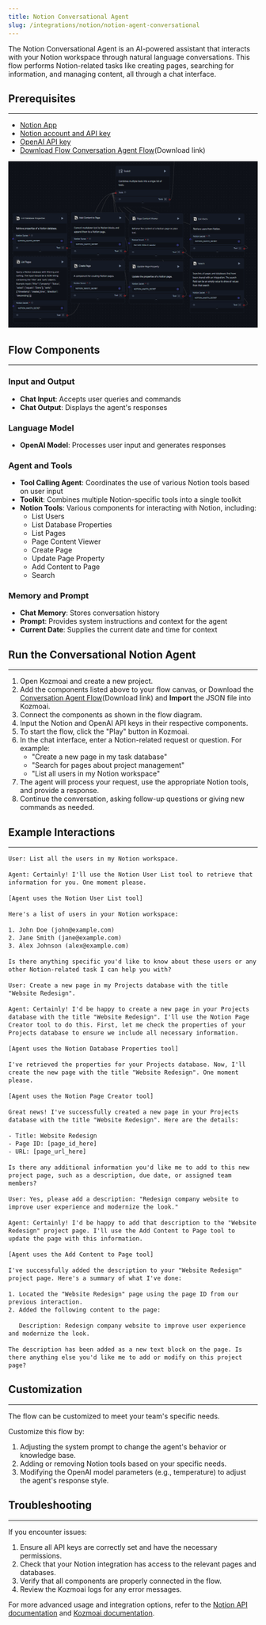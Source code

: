 ```yaml
---
title: Notion Conversational Agent
slug: /integrations/notion/notion-agent-conversational
---
```


The Notion Conversational Agent is an AI-powered assistant that interacts with your Notion workspace through natural language conversations. This flow  performs Notion-related tasks like creating pages, searching for information, and managing content, all through a chat interface.

## Prerequisites

---

- [Notion App](/integrations/notion/setup)
- [Notion account and API key](https://www.notion.so/my-integrations)
- [OpenAI API key](https://platform.openai.com/account/api-keys)
- [Download Flow Conversation Agent Flow](./Conversational_Notion_Agent.json)(Download link)

![Notion Components Toolkit](./notion_conversational_agent_tools.png)

## Flow Components

---


### Input and Output
- **Chat Input**: Accepts user queries and commands
- **Chat Output**: Displays the agent's responses

### Language Model
- **OpenAI Model**: Processes user input and generates responses

### Agent and Tools
- **Tool Calling Agent**: Coordinates the use of various Notion tools based on user input
- **Toolkit**: Combines multiple Notion-specific tools into a single toolkit
- **Notion Tools**: Various components for interacting with Notion, including:
  - List Users
  - List Database Properties
  - List Pages
  - Page Content Viewer
  - Create Page
  - Update Page Property
  - Add Content to Page
  - Search

### Memory and Prompt
- **Chat Memory**: Stores conversation history
- **Prompt**: Provides system instructions and context for the agent
- **Current Date**: Supplies the current date and time for context


## Run the Conversational Notion Agent

---

1. Open Kozmoai and create a new project.
2. Add the components listed above to your flow canvas, or Download the [Conversation Agent Flow](./Conversational_Notion_Agent.json)(Download link) and **Import** the JSON file into Kozmoai.
3. Connect the components as shown in the flow diagram.
4. Input the Notion and OpenAI API keys in their respective components.
5. To start the flow, click the "Play" button in Kozmoai.
6. In the chat interface, enter a Notion-related request or question. For example:
   - "Create a new page in my task database"
   - "Search for pages about project management"
   - "List all users in my Notion workspace"
7. The agent will process your request, use the appropriate Notion tools, and provide a response.
8. Continue the conversation, asking follow-up questions or giving new commands as needed.

## Example Interactions

---

```
User: List all the users in my Notion workspace.

Agent: Certainly! I'll use the Notion User List tool to retrieve that information for you. One moment please.

[Agent uses the Notion User List tool]

Here's a list of users in your Notion workspace:

1. John Doe (john@example.com)
2. Jane Smith (jane@example.com)
3. Alex Johnson (alex@example.com)

Is there anything specific you'd like to know about these users or any other Notion-related task I can help you with?

User: Create a new page in my Projects database with the title "Website Redesign".

Agent: Certainly! I'd be happy to create a new page in your Projects database with the title "Website Redesign". I'll use the Notion Page Creator tool to do this. First, let me check the properties of your Projects database to ensure we include all necessary information.

[Agent uses the Notion Database Properties tool]

I've retrieved the properties for your Projects database. Now, I'll create the new page with the title "Website Redesign". One moment please.

[Agent uses the Notion Page Creator tool]

Great news! I've successfully created a new page in your Projects database with the title "Website Redesign". Here are the details:

- Title: Website Redesign
- Page ID: [page_id_here]
- URL: [page_url_here]

Is there any additional information you'd like me to add to this new project page, such as a description, due date, or assigned team members?

User: Yes, please add a description: "Redesign company website to improve user experience and modernize the look."

Agent: Certainly! I'd be happy to add that description to the "Website Redesign" project page. I'll use the Add Content to Page tool to update the page with this information.

[Agent uses the Add Content to Page tool]

I've successfully added the description to your "Website Redesign" project page. Here's a summary of what I've done:

1. Located the "Website Redesign" page using the page ID from our previous interaction.
2. Added the following content to the page:

   Description: Redesign company website to improve user experience and modernize the look.

The description has been added as a new text block on the page. Is there anything else you'd like me to add or modify on this project page?

```


## Customization

---

The flow can be customized to meet your team's specific needs.

Customize this flow by:

1. Adjusting the system prompt to change the agent's behavior or knowledge base.
2. Adding or removing Notion tools based on your specific needs.
3. Modifying the OpenAI model parameters (e.g., temperature) to adjust the agent's response style.

## Troubleshooting

---

If you encounter issues:

1. Ensure all API keys are correctly set and have the necessary permissions.
2. Check that your Notion integration has access to the relevant pages and databases.
3. Verify that all components are properly connected in the flow.
4. Review the Kozmoai logs for any error messages.

For more advanced usage and integration options, refer to the [Notion API documentation](https://developers.notion.com/) and [Kozmoai documentation](/).
